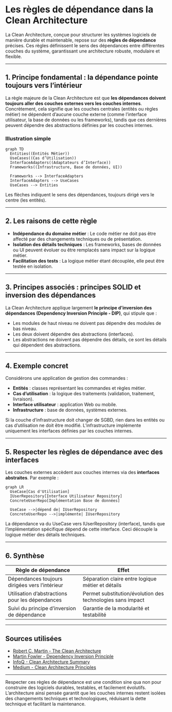 # Les règles de dépendance dans la Clean Architecture

La Clean Architecture, conçue pour structurer les systèmes logiciels de manière durable et maintenable, repose sur des **règles de dépendance** précises. Ces règles définissent le sens des dépendances entre différentes couches du système, garantissant une architecture robuste, modulaire et flexible.

---

## 1. Principe fondamental : la dépendance pointe toujours vers l’intérieur

La règle majeure de la Clean Architecture est que **les dépendances doivent toujours aller des couches externes vers les couches internes**. Concrètement, cela signifie que les couches centrales (entités ou règles métier) ne dépendent d’aucune couche externe (comme l’interface utilisateur, la base de données ou les frameworks), tandis que ces dernières peuvent dépendre des abstractions définies par les couches internes.

### Illustration simple

```mermaid
graph TD
  Entities((Entités Métier))
  UseCases((Cas d’Utilisation))
  InterfaceAdapters((Adaptateurs d’Interface))
  Frameworks((Infrastructure, Base de données, UI))

  Frameworks --> InterfaceAdapters
  InterfaceAdapters --> UseCases
  UseCases --> Entities
```

Les flèches indiquent le sens des dépendances, toujours dirigé vers le centre (les entités).

---

## 2. Les raisons de cette règle

- **Indépendance du domaine métier** : Le code métier ne doit pas être affecté par des changements techniques ou de présentation.
- **Isolation des détails techniques** : Les frameworks, bases de données ou UI peuvent évoluer ou être remplacés sans impact sur la logique métier.
- **Facilitation des tests** : La logique métier étant découplée, elle peut être testée en isolation.

---

## 3. Principes associés : principes SOLID et inversion des dépendances

La Clean Architecture applique largement **le principe d’inversion des dépendances (Dependency Inversion Principle - DIP)**, qui stipule que :

- Les modules de haut niveau ne doivent pas dépendre des modules de bas niveau.
- Les deux doivent dépendre des abstractions (interfaces).
- Les abstractions ne doivent pas dépendre des détails, ce sont les détails qui dépendent des abstractions.

---

## 4. Exemple concret

Considérons une application de gestion des commandes :

- **Entités** : classes représentant les commandes et règles métier.
- **Cas d’utilisation** : la logique des traitements (validation, traitement, livraison).
- **Interface utilisateur** : application Web ou mobile.
- **Infrastructure** : base de données, systèmes externes.

Si la couche d’infrastructure doit changer de SGBD, rien dans les entités ou cas d’utilisation ne doit être modifié. L’infrastructure implémente uniquement les interfaces définies par les couches internes.

---

## 5. Respecter les règles de dépendance avec des interfaces

Les couches externes accèdent aux couches internes via des **interfaces abstraites**. Par exemple :

```mermaid
graph LR
  UseCase[Cas d'Utilisation]
  IUserRepository[Interface Utilisateur Repository]
  ConcreteUserRepo[Implémentation Base de données]

  UseCase -->|dépend de| IUserRepository
  ConcreteUserRepo -->|implémente| IUserRepository
```

La dépendance va du UseCase vers IUserRepository (interface), tandis que l’implémentation spécifique dépend de cette interface. Ceci découple la logique métier des détails techniques.

---

## 6. Synthèse

| Règle de dépendance                      | Effet                                                      |
|-----------------------------------------|------------------------------------------------------------|
| Dépendances toujours dirigées vers l’intérieur | Séparation claire entre logique métier et détails          |
| Utilisation d’abstractions pour les dépendances | Permet substitution/évolution des technologies sans impact |
| Suivi du principe d’inversion de dépendance    | Garantie de la modularité et testabilité                    |

---

## Sources utilisées

- [Robert C. Martin - The Clean Architecture](https://8thlight.com/blog/uncle-bob/2012/08/13/the-clean-architecture.html)  
- [Martin Fowler - Dependency Inversion Principle](https://martinfowler.com/bliki/DependencyInversionPrinciple.html)  
- [InfoQ - Clean Architecture Summary](https://www.infoq.com/articles/clean-architecture-summary/)  
- [Medium - Clean Architecture Principles](https://medium.com/@georgecheng/clean-architecture-principles-92d914fc7e5a)  

---

Respecter ces règles de dépendance est une condition sine qua non pour construire des logiciels durables, testables, et facilement évolutifs. L’architecture ainsi pensée garantit que les couches internes restent isolées des changements techniques et technologiques, réduisant la dette technique et facilitant la maintenance.